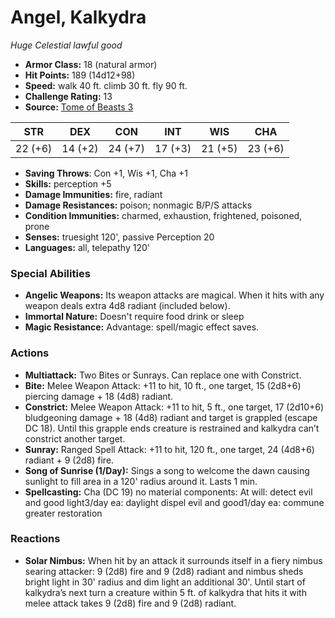 # Angel, Kalkydra

*Huge* *Celestial* *lawful good*

- **Armor Class:** 18 (natural armor)
- **Hit Points:** 189 (14d12+98)
- **Speed:** walk 40 ft. climb 30 ft. fly 90 ft.
- **Challenge Rating:** 13
- **Source:** [Tome of Beasts 3](https://koboldpress.com/kpstore/product/tome-of-beasts-2-for-5th-edition/)

| STR | DEX | CON | INT | WIS | CHA |
| --- | --- | --- | --- | --- | --- |
| 22 (+6) | 14 (+2) | 24 (+7) | 17 (+3) | 21 (+5) | 23 (+6) |

- **Saving Throws**: Con +1, Wis +1, Cha +1
- **Skills:** perception +5
- **Damage Immunities:** fire, radiant
- **Damage Resistances:** poison; nonmagic B/P/S attacks
- **Condition Immunities:** charmed, exhaustion, frightened, poisoned, prone
- **Senses:** truesight 120', passive Perception 20
- **Languages:** all, telepathy 120'
### Special Abilities
- **Angelic Weapons:** Its weapon attacks are magical. When it hits with any weapon deals extra 4d8 radiant (included below).
- **Immortal Nature:** Doesn't require food drink or sleep
- **Magic Resistance:** Advantage: spell/magic effect saves.
### Actions
- **Multiattack:** Two Bites or Sunrays. Can replace one with Constrict.
- **Bite:** Melee Weapon Attack: +11 to hit, 10 ft., one target, 15 (2d8+6) piercing damage + 18 (4d8) radiant.
- **Constrict:** Melee Weapon Attack: +11 to hit, 5 ft., one target, 17 (2d10+6) bludgeoning damage + 18 (4d8) radiant and target is grappled (escape DC 18). Until this grapple ends creature is restrained and kalkydra can’t constrict another target.
- **Sunray:** Ranged Spell Attack: +11 to hit, 120 ft., one target, 24 (4d8+6) radiant + 9 (2d8) fire.
- **Song of Sunrise (1/Day):** Sings a song to welcome the dawn causing sunlight to fill area in a 120' radius around it. Lasts 1 min.
- **Spellcasting:** Cha (DC 19) no material components: At will: detect evil and good light3/day ea: daylight dispel evil and good1/day ea: commune greater restoration
### Reactions
- **Solar Nimbus:** When hit by an attack it surrounds itself in a fiery nimbus searing attacker: 9 (2d8) fire and 9 (2d8) radiant and nimbus sheds bright light in 30' radius and dim light an additional 30'. Until start of kalkydra’s next turn a creature within 5 ft. of kalkydra that hits it with melee attack takes 9 (2d8) fire and 9 (2d8) radiant.
